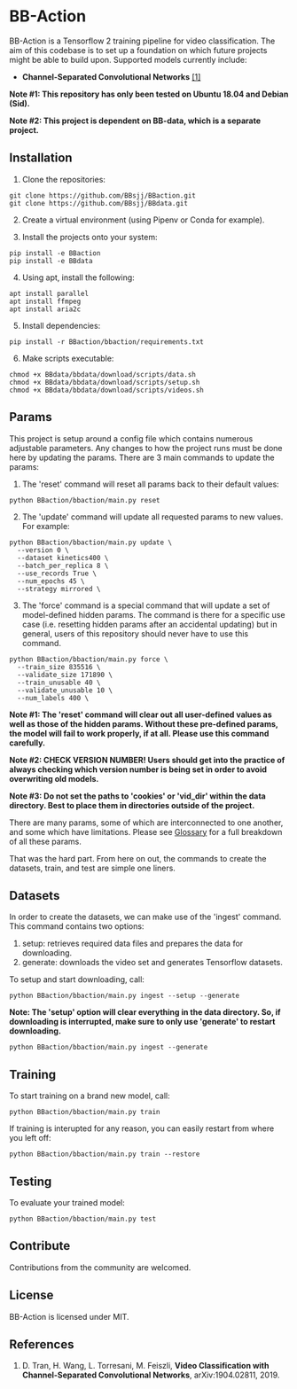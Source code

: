 # BB-Action

BB-Action is a Tensorflow 2 training pipeline for video classification. The aim of this codebase is to set up a foundation on which future projects might be able to build upon. Supported models currently include:

  * **Channel-Separated Convolutional Networks** [[1]](https://arxiv.org/pdf/1904.02811.pdf)
                                                                                
**Note #1: This repository has only been tested on Ubuntu 18.04 and Debian (Sid).**

**Note #2: This project is dependent on BB-data, which is a separate project.**

## Installation

  1. Clone the repositories:
  ```
  git clone https://github.com/BBsjj/BBaction.git 
  git clone https://github.com/BBsjj/BBdata.git
  ```
  2. Create a virtual environment (using Pipenv or Conda for example).

  3. Install the projects onto your system:
  ```
  pip install -e BBaction
  pip install -e BBdata
  ```
  4. Using apt, install the following:         
  ```
  apt install parallel
  apt install ffmpeg
  apt install aria2c
  ```                                                                   
  5. Install dependencies:
  ```
  pip install -r BBaction/bbaction/requirements.txt
  ```
  6. Make scripts executable: 
  ```
  chmod +x BBdata/bbdata/download/scripts/data.sh         
  chmod +x BBdata/bbdata/download/scripts/setup.sh         
  chmod +x BBdata/bbdata/download/scripts/videos.sh         
  ```
    
## Params    

This project is setup around a config file which contains numerous adjustable parameters. Any changes to how the project runs must be done here by updating the params. There are 3 main commands to update the params:
  1. The 'reset' command will reset all params back to their default values:
  ```
  python BBaction/bbaction/main.py reset
  ```      
  2. The 'update' command will update all requested params to new values. For example:                 
  ```
  python BBaction/bbaction/main.py update \
    --version 0 \
    --dataset kinetics400 \
    --batch_per_replica 8 \
    --use_records True \
    --num_epochs 45 \
    --strategy mirrored \
  ```
  3. The 'force' command is a special command that will update a set of model-defined hidden params. The command is there for a specific use case (i.e. resetting hidden params after an accidental updating) but in general, users of this repository should never have to use this command.
  ```
  python BBaction/bbaction/main.py force \
    --train_size 835516 \
    --validate_size 171890 \
    --train_unusable 40 \
    --validate_unusable 10 \
    --num_labels 400 \
  ```

**Note #1: The 'reset' command will clear out all user-defined values as well as those of the hidden params. Without these pre-defined params, the model will fail to work properly, if at all. Please use this command carefully.**

**Note #2: CHECK VERSION NUMBER! Users should get into the practice of always checking which version number is being set in order to avoid overwriting old models.**

**Note #3: Do not set the paths to 'cookies' or 'vid_dir' within the data directory. Best to place them in directories outside of the project.**

There are many params, some of which are interconnected to one another, and some which have limitations. Please see [Glossary](GLOSSARY.md) for a full breakdown of all these params.

That was the hard part. From here on out, the commands to create the datasets, train, and test are simple one liners.

## Datasets

In order to create the datasets, we can make use of the 'ingest' command. This command contains two options:
  1. setup: retrieves required data files and prepares the data for downloading.
  2. generate: downloads the video set and generates Tensorflow datasets.

To setup and start downloading, call:
```
python BBaction/bbaction/main.py ingest --setup --generate
```

**Note: The 'setup' option will clear everything in the data directory. So, if downloading is interrupted, make sure to only use 'generate' to restart downloading.**
```
python BBaction/bbaction/main.py ingest --generate
```

## Training

To start training on a brand new model, call:
```
python BBaction/bbaction/main.py train
```
If training is interupted for any reason, you can easily restart from where you left off:
```
python BBaction/bbaction/main.py train --restore
```

## Testing

To evaluate your trained model:
```
python BBaction/bbaction/main.py test
```

## Contribute

Contributions from the community are welcomed.

## License

BB-Action is licensed under MIT.

## References

  1. D. Tran, H. Wang, L. Torresani, M. Feiszli, **Video Classification with Channel-Separated Convolutional Networks**, arXiv:1904.02811, 2019.
